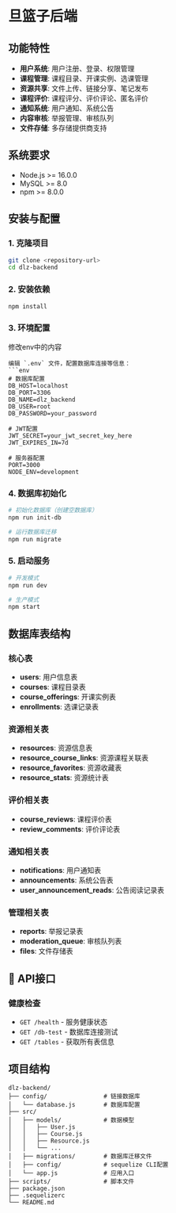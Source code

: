 # 旦篮子后端

## 功能特性

- **用户系统**: 用户注册、登录、权限管理
- **课程管理**: 课程目录、开课实例、选课管理
- **资源共享**: 文件上传、链接分享、笔记发布
- **课程评价**: 课程评分、评价评论、匿名评价
- **通知系统**: 用户通知、系统公告
- **内容审核**: 举报管理、审核队列
- **文件存储**: 多存储提供商支持

## 系统要求

- Node.js >= 16.0.0
- MySQL >= 8.0
- npm >= 8.0.0

## 安装与配置

### 1. 克隆项目
```bash
git clone <repository-url>
cd dlz-backend
```

### 2. 安装依赖
```bash
npm install
```

### 3. 环境配置
修改env中的内容
```
编辑 `.env` 文件，配置数据库连接等信息：
```env
# 数据库配置
DB_HOST=localhost
DB_PORT=3306
DB_NAME=dlz_backend
DB_USER=root
DB_PASSWORD=your_password

# JWT配置
JWT_SECRET=your_jwt_secret_key_here
JWT_EXPIRES_IN=7d

# 服务器配置
PORT=3000
NODE_ENV=development
```

### 4. 数据库初始化
```bash
# 初始化数据库（创建空数据库）
npm run init-db

# 运行数据库迁移
npm run migrate
```

### 5. 启动服务
```bash
# 开发模式
npm run dev

# 生产模式
npm start
```

## 数据库表结构

### 核心表
- **users**: 用户信息表
- **courses**: 课程目录表
- **course_offerings**: 开课实例表
- **enrollments**: 选课记录表

### 资源相关表
- **resources**: 资源信息表
- **resource_course_links**: 资源课程关联表
- **resource_favorites**: 资源收藏表
- **resource_stats**: 资源统计表

### 评价相关表
- **course_reviews**: 课程评价表
- **review_comments**: 评价评论表

### 通知相关表
- **notifications**: 用户通知表
- **announcements**: 系统公告表
- **user_announcement_reads**: 公告阅读记录表

### 管理相关表
- **reports**: 举报记录表
- **moderation_queue**: 审核队列表
- **files**: 文件存储表

## 🔧 API接口

### 健康检查
- `GET /health` - 服务健康状态
- `GET /db-test` - 数据库连接测试
- `GET /tables` - 获取所有表信息

## 项目结构

```
dlz-backend/
├── config/                # 链接数据库
│   └── database.js        # 数据库配置
├── src/
│   ├── models/            # 数据模型
│   │   ├── User.js
│   │   ├── Course.js
│   │   ├── Resource.js
│   │   └── ...
│   ├── migrations/        # 数据库迁移文件
│   ├── config/            # sequelize CLI配置
│   └── app.js             # 应用入口
├── scripts/               # 脚本文件
├── package.json
├── .sequelizerc
└── README.md
```

